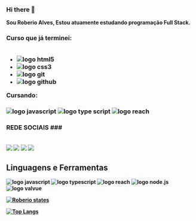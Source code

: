### Hi there 👋

<strong>Sou Roberio Alves, Estou atuamente estudando programação Full Stack.<strong/> 

<h3>Curso que já terminei:  <br> <br>

- <img src="https://img.shields.io/badge/HTML5-E34F26?style=for-the-badge&logo=html5&logoColor=white" alt="logo html5"/>
- <img src="https://img.shields.io/badge/CSS3-1572B6?style=for-the-badge&logo=css3&logoColor=white" alt="logo css3"/>
- <img src="https://img.shields.io/badge/GIT-E44C30?style=for-the-badge&logo=git&logoColor=white" alt="logo git"/>
- <img src="https://img.shields.io/badge/GitHub-100000?style=for-the-badge&logo=github&logoColor=white" alt="logo github"/>

Cursando: <h3/> 

<img src="https://img.shields.io/badge/JavaScript-F7DF1E?style=for-the-badge&logo=javascript&logoColor=black" alt="logo javascript"/>
<img src="https://img.shields.io/badge/TypeScript-007ACC?style=for-the-badge&logo=typescript&logoColor=white" alt="logo type script"/>
<img src="https://img.shields.io/badge/React-20232A?style=for-the-badge&logo=react&logoColor=61DAFB" alt="logo reach"/>

### REDE SOCIAIS ### <br> <br>

<a href="https://www.linkedin.com/in/roberio-aves-dos-santos-37000b296/"> <img src="https://img.shields.io/badge/LinkedIn-0077B5?style=for-the-badge&logo=linkedin&logoColor=white"/></a>
<a href="https://wa.me/74988279532"> <img src="https://img.shields.io/badge/WhatsApp-25D366?style=for-the-badge&logo=whatsapp&logoColor=white"/></a>
<a href="https://www.facebook.com/roberio.alves.31/"> <img src="https://img.shields.io/badge/Facebook-1877F2?style=for-the-badge&logo=facebook&logoColor=white"/></a>
<a href="https://www.instagram.com/roberiomoottaa/"> <img src="https://img.shields.io/badge/Instagram-E4405F?style=for-the-badge&logo=instagram&logoColor=white"/></a>

<h2>Linguagens e Ferramentas</h2>

<img src="https://img.shields.io/badge/JavaScript-323330?style=for-the-badge&logo=javascript&logoColor=F7DF1E" alt="logo javascript"/> <img src="https://img.shields.io/badge/TypeScript-007ACC?style=for-the-badge&logo=typescript&logoColor=white" alt="logo typescript"/> <img src="https://img.shields.io/badge/React-20232A?style=for-the-badge&logo=react&logoColor=61DAFB" alt="logo reach"/> <img src="https://img.shields.io/badge/Node.js-43853D?style=for-the-badge&logo=node.js&logoColor=white" alt="logo node.js"/> <img src="https://img.shields.io/badge/Vue.js-35495E?style=for-the-badge&logo=vue.js&logoColor=4FC08D" alt="logo valvue"/>

[![Roberio states](https://github-readme-stats.vercel.app/api?username=RoberioAlves)](https://github.com/anuraghazra/github-readme-stats)

[![Top Langs](https://github-readme-stats.vercel.app/api/top-langs/?username=RoberioAlves)](https://github.com/anuraghazra/github-readme-stats)

